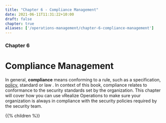 ```yaml
---
title: "Chapter 6 - Compliance Management"
date: 2021-06-11T11:31:22+10:00
draft: false
chapter: true
aliases: ['/operations-management/chapter-6-compliance-management']
---
```


### Chapter 6

# Compliance Management

In general, **compliance** means conforming to a rule, such as a specification, [policy](https://en.wikipedia.org/wiki/Policy), standard or law . In context of this book, compliance relates to conformance to the security standards set by the organization. This chapter will cover how you can use vRealize Operations to make sure your organization is always in compliance with the security policies required by the security team.

{{% children %}}
